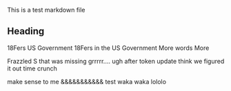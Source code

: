 This is a test markdown file

## Heading
18Fers
US Government
18Fers in the US Government
More words
More

Frazzled
S that was missing
grrrrr....
ugh
after token update
think we figured it out
time crunch

make sense to me
&&&&&&&&&&&
test
waka waka
lololo
